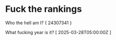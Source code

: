 # Fuck the rankings

Who the hell am I?
{ 24307341 }

What fucking year is it?
[ 2025-03-28T05:00:00Z ]
